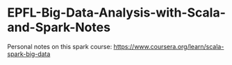 # EPFL-Big-Data-Analysis-with-Scala-and-Spark-Notes
Personal notes on this spark course: https://www.coursera.org/learn/scala-spark-big-data

